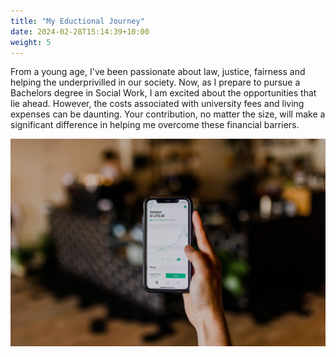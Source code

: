 ```yaml
---
title: "My Eductional Journey"
date: 2024-02-28T15:14:39+10:00
weight: 5
---
```


From a young age, I've been passionate about law, justice, fairness and helping the underprivilled in our society. Now, as I prepare to pursue a Bachelors degree in Social Work, I am excited about the opportunities that lie ahead. However, the costs associated with university fees and living expenses can be daunting. Your contribution, no matter the size, will make a significant difference in helping me overcome these financial barriers.

![Accounting Services](/images/austin-distel-nGc5RT2HmF0-unsplash.jpg)

